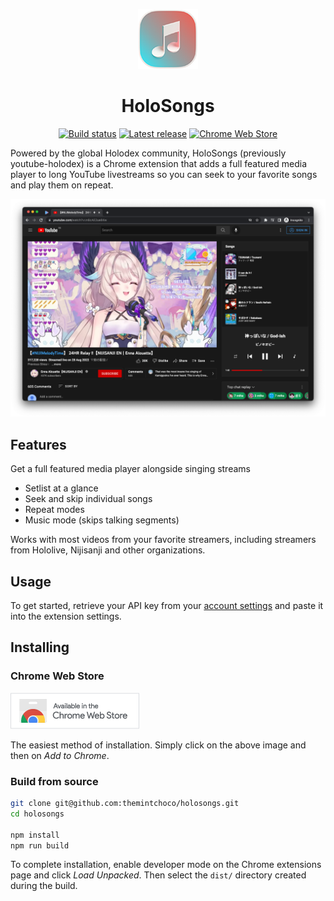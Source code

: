 <div align="center">

![HoloSongs icon](docs/img/Icon.png)

# HoloSongs

[![Build status](https://img.shields.io/github/actions/workflow/status/themintchoco/holosongs/release.yml?style=for-the-badge)](https://github.com/themintchoco/holosongs/actions/workflows/release.yml)
[![Latest release](https://img.shields.io/github/v/release/themintchoco/holosongs?label=Latest%20release&style=for-the-badge)](https://github.com/themintchoco/holosongs/releases)
[![Chrome Web Store](https://img.shields.io/chrome-web-store/v/ipibfcnlipdkimfmajnddpboejkocplf?style=for-the-badge)](https://chrome.google.com/webstore/detail/holosongs/ipibfcnlipdkimfmajnddpboejkocplf)

</div>

Powered by the global Holodex community, HoloSongs (previously youtube-holodex) is a Chrome extension that adds a full featured media player to long YouTube livestreams so you can seek to your favorite songs and play them on repeat.

![HoloSongs screenshot](docs/img/Songs.png)

## Features

Get a full featured media player alongside singing streams

-  Setlist at a glance
-  Seek and skip individual songs
-  Repeat modes
-  Music mode (skips talking segments)

Works with most videos from your favorite streamers, including streamers from Hololive, Nijisanji and other organizations.

## Usage

To get started, retrieve your API key from your [account settings](https://holodex.net/login) and paste it into the extension settings.

## Installing

### Chrome Web Store

[![Available on the Chrome Web Store](docs/img/ChromeWebStore.png)](https://chrome.google.com/webstore/detail/holosongs/ipibfcnlipdkimfmajnddpboejkocplf)

The easiest method of installation. Simply click on the above image and then on *Add to Chrome*.

### Build from source

```bash
git clone git@github.com:themintchoco/holosongs.git
cd holosongs

npm install
npm run build
```

To complete installation, enable developer mode on the Chrome extensions page and click *Load Unpacked*. Then select the `dist/` directory created during the build.

